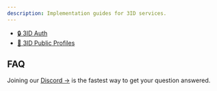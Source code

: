 ```yaml
---
description: Implementation guides for 3ID services.
---
```


* [🔒 3ID Auth](3id/guides/3id-auth.md)
* [💼 3ID Public Profiles](3id/guides/3id-public-profiles.md)

## FAQ

Joining our [Discord →](https://discord.gg/UgwAsJf6C5) is the fastest way to get your question answered.
